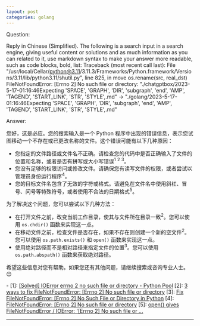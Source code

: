 ```yaml
---
layout: post
categories: golang
---
```

Question:

Reply in Chinese (Simplified).
The following is a search input in a search engine, giving useful content or solutions and as much information as you can related to it, use markdown syntax to make your answer more readable, such as code blocks, bold, list:
Traceback (most recent call last): File "/usr/local/Cellar/python@3.11/3.11.3/Frameworks/Python.framework/Versions/3.11/lib/python3.11/shutil.py", line 825, in move os.rename(src, real_dst) FileNotFoundError: [Errno 2] No such file or directory: "./chatgptbox/2023-5-17-01:16:46Expecting 'SPACE', 'GRAPH', 'DIR', 'subgraph', 'end', 'AMP', 'TAGEND', 'START_LINK', 'STR', 'STYLE',.md" -> "./golang/2023-5-17-01:16:46Expecting 'SPACE', 'GRAPH', 'DIR', 'subgraph', 'end', 'AMP', 'TAGEND', 'START_LINK', 'STR', 'STYLE',.md"

Answer:

您好，这是必应。您的搜索输入是一个 Python 程序中出现的错误信息，表示您试图移动一个不存在或已更改名称的文件。这个错误可能有以下几种原因：

- 您指定的文件路径或文件名不正确。请检查您的代码中是否正确输入了文件的位置和名称，或者是否有拼写或大小写错误<sup>1</sup> <sup>2</sup> <sup>3</sup>。
- 您没有足够的权限访问或修改文件。请确保您有读写文件的权限，或者尝试以管理员身份运行程序<sup>4</sup>。
- 您的目标文件名包含了无效的字符或格式。请避免在文件名中使用斜杠、冒号、问号等特殊符号，或者使用不合法的日期格式<sup>5</sup>。

为了解决这个问题，您可以尝试以下几种方法：

- 在打开文件之前，改变当前工作目录，使其与文件所在目录一致<sup>2</sup>。您可以使用 `os.chdir()` 函数来实现这一点。
- 在移动文件之前，检查文件是否存在，如果不存在则创建一个新的空文件<sup>2</sup>。您可以使用 `os.path.exists()` 和 `open()` 函数来实现这一点。
- 使用绝对路径而不是相对路径来指定文件的位置<sup>3</sup>。您可以使用 `os.path.abspath()` 函数来获取绝对路径。

希望这些信息对您有帮助。如果您还有其他问题，请继续搜索或咨询专业人士。😊

\-
\[1]: [[Solved] IOError errno 2 no such file or directory - Python Pool](https://www.pythonpool.com/ioerror-errno-2-no-such-file-or-directory-solved/)
\[2]: [3 ways to fix FileNotFoundError: [Errno 2] No such file or directory](https://www.howtouselinux.com/post/filenotfounderror-errno-2-no-such-file-or-directory)
\[3]: [Fix FileNotFoundError: [Errno 2] No Such File or Directory in Python](https://guidingcode.com/no-such-file-or-directory-in-python/)
\[4]: [FileNotFoundError: [Errno 2] No such file or directory](https://stackoverflow.com/questions/22282760/filenotfounderror-errno-2-no-such-file-or-directory)
\[5]: [open() gives FileNotFoundError / IOError: '[Errno 2] No such file or ...](https://stackoverflow.com/questions/12201928/open-gives-filenotfounderror-ioerror-errno-2-no-such-file-or-directory)

<hr/>

